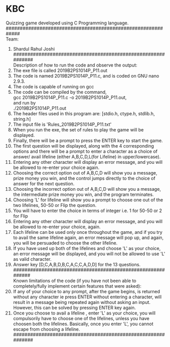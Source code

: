 # KBC
Quizzing game developed using C Programming language. <br />
############################################################# <br />
Team: <br />
1. Shardul Rahul Joshi <br />
############################################################# <br />
Description of how to run the code and observe the output: <br />
1. The exe file is called 2019B2PS1014P_P11.out <br />
2. The code is named 2019B2PS1014P_P11.c, and is coded on GNU nano 2.9.3. <br />
3. The code is capable of running on gcc <br />
4. The code can be compiled by the command, <br />
       gcc 2019B2PS1014P_P11.c -o 2019B2PS1014P_P11.out, <br />
       and run by <br />
       ./2019B2PS1014P_P11.out <br />
5. The header files used in this program are: [stdio.h, ctype.h, stdlib.h, string.h] <br />
6. The input file is 'Rules_2019B2PS1014P_P11.txt' <br />
7. When you run the exe, the set of rules to play the game will be displayed. <br />
8. Finally, there will be a prompt to press the ENTER key to start the game. <br />
9. The first question will be displayed, along with the 4 corresponding options and there will be a prompt to enter a character as a choice of answer/ avail lifeline (either A,B,C,D,L(for Lifeline) in upper/lowercase). <br />
10. Entering any other character will display an error message, and you will be allowed to re-enter your choice again. <br />
11. Choosing the correct option out of A,B,C,D will show you a message, prize money you win, and the control jumps directly to the choice of answer for the next question. <br />
12. Choosing the incorrect option out of A,B,C,D will show you a message, the intermediate prize money you win, and the program terminates. <br />
13. Choosing 'L' for lifeline will show you a prompt to choose one out of the two lifelines, 50-50 or Flip the question. <br />
14. You will have to enter the choice in terms of integer i.e. 1 for 50-50 or 2 for Flip <br />
15. Entering any other character will display an error message, and you will be allowed to re-enter your choice, again. <br />
16. Each lifeline can be used only once throughout the game, and if you try to avail the same lifeline again, an error message will pop up, and again, you will be persuaded to choose the other lifeline. <br />
17. If you have used up both of the lifelines and choose 'L' as your choice, an error message will be displayed, and you will not be allowed to use 'L' as valid character. <br />
18. Answer key [D,C,A,B,D,B,C,A,C,C,A,D,D] for the 13 questions.<br />
############################################################ <br />
Known limitations of the code (if you have not been able to completely/fully implement certain features that were asked): <br />
1. If any of your choice to any prompt, after the game begins, is returned without any character ie press ENTER without entering a character, will result in a message being repeated again without asking an input. However, this can be solved by pressing ENTER key again. <br />
2. Once you choose to avail a lifeline , enter 'L' as your choice, you will compulsorily have to choose one of the lifelines, unless you have choosen both the lifelines. Basically, once you enter 'L', you cannot escape from choosing a lifeline. <br />
############################################################# <br />


